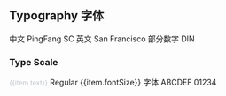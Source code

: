 <style lang="less" scoped>
.title {
  font-size: 12px;
  color: #c0c4cc;
}
</style>
<script>
export default {
  data() {
    return {
      textContent: [{
        text: 'Head',
        fontSize: '38px'
      }, {
        text: 'Head',
        fontSize: '30px'
      },
      {
        text: 'Head',
        fontSize: '24px'
      },
      {
        text: 'Display',
        fontSize: '20px'
      },
      {
        text: 'Head',
        fontSize: '16px'
      },
      {
        text: 'Body',
        fontSize: '14px'
      },
      {
        text: 'Caption',
        fontSize: '12px'
      }]
    }
  }
}  
</script>
## Typography 字体

<el-row :style="{'margin-top': '50px'}">
  <el-col :span="8">中文 PingFang SC</el-col>
  <el-col :span="8">英文 San Francisco</el-col>
  <el-col :span="8">部分数字 DIN</el-col>
</el-row>

### Type Scale

<div>
  <el-row v-for="(item, index) in textContent" :key="index">
    <el-col class="title" :span="4" >{{item.text}}</el-col>
    <el-col :span="8" :style="{'font-size': item.fontSize}">Regular {{item.fontSize}}</el-col>
    <el-col :span="12" :style="{'font-size': item.fontSize}">字体 ABCDEF 01234</el-col>
  </el-row>
</div>